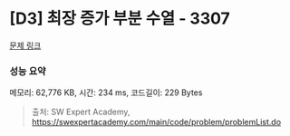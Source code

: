 # [D3] 최장 증가 부분 수열 - 3307 

[문제 링크](https://swexpertacademy.com/main/code/problem/problemDetail.do?contestProbId=AWBOKg-a6l0DFAWr) 

### 성능 요약

메모리: 62,776 KB, 시간: 234 ms, 코드길이: 229 Bytes



> 출처: SW Expert Academy, https://swexpertacademy.com/main/code/problem/problemList.do